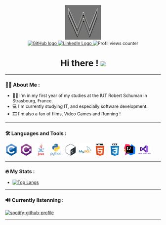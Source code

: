 <div id="header" align="center">
 <source media="(prefers-color-scheme: dark)" srcset="images/WitchoysLogo-116x112.png">
 <img alt="Witchoy's Logo" src="images/WitchoysLogo-116x112.png">
</div>

<div i="badges" align="center">
 <a href="https://github.com/Witchoy">
 <img src="https://img.shields.io/badge/GitHub-purple?style=for-the-badge&logo=discord&logoColor=white" alt="GitHub logo"> </a>
 <a href="https://www.linkedin.com/in/jules-goy-9b340a2b7/">
 <img src="https://img.shields.io/badge/LinkedIn-blue?style=for-the-badge&logo=linkedin&logoColor=white" alt="LinkedIn Logo"> </a>
 <img src="https://komarev.com/ghpvc/?username=Witchoy&style=for-the-badge&color=blue" alt="Profil views counter"/>

</div>

<div id="textheader" align="center">
 <h1>
  Hi there !
  <img src="https://media.giphy.com/media/v1.Y2lkPTc5MGI3NjExNWpyb3A5NDl2ZWExdDhhcndjZXl0NXRxa3Vqa3N3dXFmeDFicTk2biZlcD12MV9pbnRlcm5hbF9naWZfYnlfaWQmY3Q9cw/TKcnPuNL3VdTah6ymA/giphy.gif" width="50px"/>
 </h1>
</div>

---
### :man_technologist: About Me :

 - :man_student: I'm in my first year of my studies at the IUT Robert Schuman in Strasbourg, France.
 - :computer:	I'm currently studying IT, and especially software development.
 - :film_strip: I'm also a fan of films, Video Games and Running ! 

---

### :hammer_and_wrench: Languages and Tools :

<div>
 <img src="https://github.com/devicons/devicon/blob/master/icons/c/c-original.svg" title="C" alt="C" width="40" height="40"/>&nbsp;
 <img src="https://github.com/devicons/devicon/blob/master/icons/csharp/csharp-original.svg" title="C#" alt="C#" width="40" height="40"/>&nbsp;
 <img src="https://github.com/devicons/devicon/blob/master/icons/java/java-original-wordmark.svg" title="Java" alt="Java" width="40" height="40"/>&nbsp;
 <img src="https://github.com/devicons/devicon/blob/master/icons/python/python-original-wordmark.svg" title="Python" alt="Python" width="40" height="40"/>&nbsp;
 <img src="https://github.com/devicons/devicon/blob/master/icons/bash/bash-original.svg" title="Bash" alt="Bash" width="40" height="40"/>&nbsp; 
 <img src="https://github.com/devicons/devicon/blob/master/icons/mysql/mysql-original-wordmark.svg" title="MySQL" alt="MySQL" width="40" height="40"/>&nbsp; 
 <img src="https://github.com/devicons/devicon/blob/master/icons/html5/html5-original-wordmark.svg" title="HTML5" alt="HTML5" width="40" height="40"/>&nbsp; 
 <img src="https://github.com/devicons/devicon/blob/master/icons/css3/css3-original-wordmark.svg" title="CSS3" alt="CSS3" width="40" height="40"/>&nbsp;
 <img src="https://github.com/devicons/devicon/blob/master/icons/intellij/intellij-original.svg" title="intellij" alt="intellij" width="40" height="40"/>&nbsp;
 <img src="https://github.com/devicons/devicon/blob/master/icons/visualstudio/visualstudio-original-wordmark.svg" title="VS2022" alt="VS2022" width="40" height="40"/>&nbsp;
 
</div>

---

### :fire: My Stats :
- [![Top Langs](https://github-readme-stats.vercel.app/api/top-langs/?username=Witchoy&layout=compact&theme=vision-friendly-dark)](https://github.com/anuraghazra/github-readme-stats)

---

### :loud_sound: Currently listenning :
 [![spotify-github-profile](https://spotify-github-profile.vercel.app/api/view?uid=17j12o4gaaiaaq34eudrt1d05&cover_image=false&theme=default&show_offline=false&background_color=424342&interchange=true&bar_color=b14e4e&bar_color_cover=false)](https://spotify-github-profile.vercel.app/api/view?uid=17j12o4gaaiaaq34eudrt1d05&redirect=true)

---
<!--
**Witchoy/Witchoy** is a ✨ _special_ ✨ repository because its `README.md` (this file) appears on your GitHub profile.

Here are some ideas to get you started:

- 🔭 I’m currently working on ...
- 🌱 I’m currently learning ...
- 👯 I’m looking to collaborate on ...
- 🤔 I’m looking for help with ...
- 💬 Ask me about ...
- 📫 How to reach me: ...
- 😄 Pronouns: ...
- ⚡ Fun fact: ...
-->
